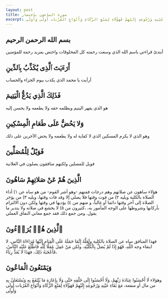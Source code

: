 ```yaml
---
layout: post
title: سورة الماعون باختصار
excerpt: وهؤلاء لَا أَحْسَنُوا عِبَادَةَ رَبِّهِمْ، وَلَا أَحْسَنُوا إِلَى خَلْقِهِ حَتَّى وَلَا بِإِعَارَةِ مَا يُنْتَفَعُ بِهِ وَيُسْتَعَانُ بِهِ من مال أو منفعة، مَعَ بَقَاءِ عَيْنِهِ وَرُجُوعِهِ إِلَيْهِمْ فَهَؤُلَاءِ لِمَنْعِ الزَّكَاةِ وَأَنْوَاعِ القُرُبات أُولَى وَأُولَى
---
```

##  بسم الله الرحمن الرحيم

أبتدئ قراءتي باسم الله الذي وسعت رحمته كل المخلوقات واختص بمزيد رحمة للمؤمنين 

## أَرَءَیۡتَ ٱلَّذِی یُكَذِّبُ بِٱلدِّینِ 
أرأيت يا محمد الذي يكذب بيوم الجزاء والحساب

## فَذَلِكَ الَّذِي يَدُعُّ الْيَتِيمَ
هو الذي يقهر اليتيم ويظلمه حقه ولا يطعمه ولا يحسن إليه

## وَلا يَحُضُّ عَلَى طَعَامِ الْمِسْكِينِ
وهو الذي لا يكرم المسكين الذي لا كفاية له ولا يطعمه ولا يحض الآخرين على ذلك

## فَوَيْلٌ لِلْمُصَلِّينَ
فويل للمصلين ولكنهم منافقون يصلون في العلانية

## الَّذِينَ هُمْ عَنْ صَلاتِهِمْ سَاهُونَ
هؤلاء ساهون عن صلاتهم وهم درجات فمنهم -وهو أشر القوم- من هو ساه عن ١) أداء الصلاة بالكلية ويليه ٢) من  فوت وقتها فلا يصلي إلا وقد فات وقتها، ويليه ٣) من يؤخر الصلاة إلى آخر وقتها دائما أو غالباً، و منهم من ٤) يؤديها في وقتها ولكن دون الالتزام بأركانها وشروطها على الوجه المأمور به، ،كثيرون من ٥) لا يخشع في صلاته ولا يتدبر ما يقول. ومن جمع ذلك فقد جمع معاني النفاق العملي

## ٱلَّذِینَ هُمۡ یُرَاۤءُونَ
فهذا المنافق ساه عن الصلاة بالكلية ولَعَلَّهُ إِنَّمَا حَمَلَهُ عَلَى الْقِيَامِ إِلَيْهَا مُرَاءَاةَ النَّاسِ، لا ابتغاء وجه اللَّهِ، فَهُوَ إِذًا لَمْ يُصَلِّ بِالْكُلِّيَّةِ، ولكن مَنْ عَمِلَ عَمَلًا لِلَّهِ فَاطَّلَعَ عَلَيْهِ النَّاسُ، فَأَعْجَبَهُ ذَلِكَ، فهَذَا لَا يُعَدُّ رِيَاءً،

## وَيَمْنَعُونَ الْمَاعُونَ
وهؤلاء لَا أَحْسَنُوا عِبَادَةَ رَبِّهِمْ، وَلَا أَحْسَنُوا إِلَى خَلْقِهِ حَتَّى وَلَا بِإِعَارَةِ مَا يُنْتَفَعُ بِهِ وَيُسْتَعَانُ بِهِ من مال أو منفعة، مَعَ بَقَاءِ عَيْنِهِ وَرُجُوعِهِ إِلَيْهِمْ فَهَؤُلَاءِ لِمَنْعِ الزَّكَاةِ وَأَنْوَاعِ القُرُبات أُولَى وَأُولَى
